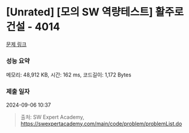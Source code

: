 # [Unrated] [모의 SW 역량테스트] 활주로 건설 - 4014 

[문제 링크](https://swexpertacademy.com/main/code/problem/problemDetail.do?contestProbId=AWIeW7FakkUDFAVH) 

### 성능 요약

메모리: 48,912 KB, 시간: 162 ms, 코드길이: 1,172 Bytes

### 제출 일자

2024-09-06 10:37



> 출처: SW Expert Academy, https://swexpertacademy.com/main/code/problem/problemList.do